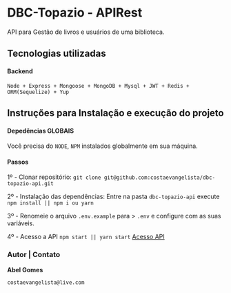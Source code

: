 # DBC-Topazio - APIRest

API para Gestão de livros e usuários de uma biblioteca.

## Tecnologias utilizadas

#### Backend

```
Node + Express + Mongoose + MongoDB + Mysql + JWT + Redis + ORM(Sequelize) + Yup
```

## Instruções para Instalação e execução do projeto

#### Depedências GLOBAIS

Você precisa do `NODE`, `NPM` instalados globalmente em sua máquina.

#### Passos

1º - Clonar repositório:
`git clone git@github.com:costaevangelista/dbc-topazio-api.git`

2º - Instalação das dependências: Entre na pasta `dbc-topazio-api` execute
`npm install || npm i ou yarn`

3º - Renomeie o arquivo `.env.example` para > `.env` e configure com as suas variáveis.

4º - Acesso a API
`npm start || yarn start`
[Acesso API](http://localhost:3333)

### Autor | Contato

**Abel Gomes**

```
costaevangelista@live.com
```
